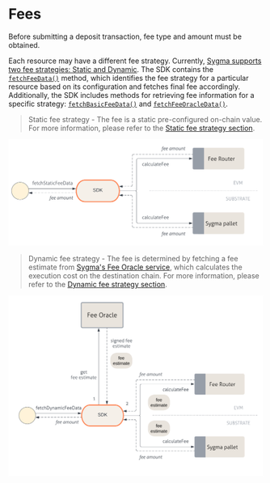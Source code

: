 # Fees

Before submitting a deposit transaction, fee type and amount must be obtained.

Each resource may have a different fee strategy. Currently, [Sygma supports two fee strategies: Static and Dynamic](https://github.com/sygmaprotocol/sygma-relayer/blob/main/docs/general/Fees.md#fee-strategies). The SDK contains the [`fetchFeeData()`](https://github.com/sygmaprotocol/sygma-sdk/blob/324d77cd9c0398e9ffddd85481675bbb3b4cdf45/packages/sdk/src/Sygma.ts#L564) method, which identifies the fee strategy for a particular resource based on its configuration and fetches final fee accordingly. Additionally, the SDK includes methods for retrieving fee information for a specific strategy:  [`fetchBasicFeeData()`](https://github.com/sygmaprotocol/sygma-sdk/blob/324d77cd9c0398e9ffddd85481675bbb3b4cdf45/packages/sdk/src/Sygma.ts#L601) and [`fetchFeeOracleData()`](https://github.com/sygmaprotocol/sygma-sdk/blob/324d77cd9c0398e9ffddd85481675bbb3b4cdf45/packages/sdk/src/Sygma.ts#L640).

> Static fee strategy - The fee is a static pre-configured on-chain value. For more information, please refer to the [Static fee strategy section](https://github.com/sygmaprotocol/sygma-relayer/blob/main/docs/general/Fees.md#static-fee-strategy).

![](/docs/assets/static-fee.png)

> Dynamic fee strategy - The fee is determined by fetching a fee estimate from [Sygma's Fee Oracle service](https://github.com/sygmaprotocol/sygma-fee-oracle/blob/home/docs/Home.md), which calculates the execution cost on the destination chain. For more information, please refer to the [Dynamic fee strategy section](https://github.com/sygmaprotocol/sygma-relayer/blob/main/docs/general/Fees.md#dynamic-fee-strategy).

![](/docs/assets/dynamic-fee.png)
